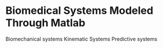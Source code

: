 # Biomedical Systems Modeled Through Matlab
Biomechanical systems
Kinematic Systems
Predictive systems
